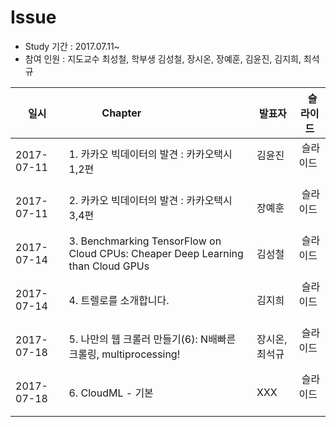 # Issue

- Study 기간 : 2017.07.11~
- 참여 인원 : 지도교수 최성철, 학부생 김성철, 장시온, 장예훈, 김윤진, 김지희, 최석규


|     일시     | Chapter                                                                         |발표자         |   슬라이드  |
|--------------|---------------------------------------------------------------------------------|--------------|-------------|
|2017-07-11    | 1. 카카오 빅데이터의 발견 : 카카오택시 1,2편                                       |김윤진        |  슬라이드    |
|2017-07-11    | 2. 카카오 빅데이터의 발견 : 카카오택시 3,4편                                       |장예훈        |  슬라이드    |
|2017-07-14    | 3. Benchmarking TensorFlow on Cloud CPUs: Cheaper Deep Learning than Cloud GPUs |김성철        |  슬라이드    |
|2017-07-14    | 4. 트렐로를 소개합니다.                                                           |김지희        |  슬라이드    |
|2017-07-18    | 5. 나만의 웹 크롤러 만들기(6): N배빠른 크롤링, multiprocessing!                    |장시온, 최석규 |  슬라이드    |
|2017-07-18    | 6. CloudML - 기본                                                                |XXX           |  슬라이드    |
